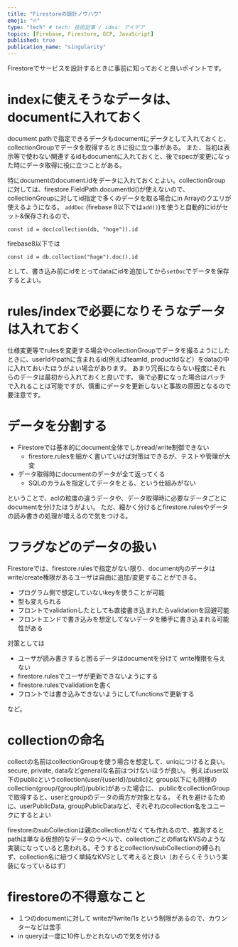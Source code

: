 ```yaml
---
title: "Firestoreの設計ノウハウ"
emoji: "🔥"
type: "tech" # tech: 技術記事 / idea: アイデア
topics: [Firebase, Firestore, GCP, JavaScript]
published: true
publication_name: "singularity"
---
```


Firestoreでサービスを設計するときに事前に知っておくと良いポイントです。


# indexに使えそうなデータは、documentに入れておく

document pathで指定できるデータもdocumentにデータとして入れておくと、collectionGroupでデータを取得するときに役に立つ事がある。
また、当初は表示等で使わない関連するidもdocumentに入れておくと、後でspecが変更になった時にデータ取得に役に立つことがある。

特にdocumentのdocument.idをデータに入れておくとよい。collectionGroupに対しては、firestore.FieldPath.documentId()が使えないので、collectionGroupに対してid指定で多くのデータを取る場合にin Arrayのクエリが使えるようになる。
`addDoc` (firebase 8以下では`add()`)を使うと自動的にidがセット&保存されるので、
```
const id = doc(collection(db, "hoge")).id
```
firebase8以下では
```
const id = db.collection("hoge").doc().id
```
として、書き込み前にidをとってdataにidを追加してから`setDoc`でデータを保存するとよい。

# rules/indexで必要になりそうなデータは入れておく

仕様変更等でrulesを変更する場合やcollectionGroupでデータを撮るようにしたときに、userIdやpathに含まれるid(例えばteamId, productIdなど）をdataの中に入れておいたほうがよい場合があります。
あまり冗長にならない程度にそれらのデータは最初から入れておくと良いです。
後で必要になった場合はバッチで入れることは可能ですが、慎重にデータを更新しないと事故の原因となるので要注意です。


# データを分割する

 - Firestoreでは基本的にdocument全体でしかread/write制御できない
    -  firestore.rulesを細かく書いていけば対策はできるが、テストや管理が大変
 - データ取得時にdocumentのデータが全て返ってくる
    - SQLのカラムを指定してデータをとる、という仕組みがない

ということで、aclの粒度の違うデータや、データ取得時に必要なデータごとにdocumentを分けたほうがよい。
ただ、細かく分けるとfirestore.rulesやデータの読み書きの処理が増えるので気をつける。

# フラグなどのデータの扱い
Firestoreでは、firestore.rulesで指定がない限り、document内のデータはwrite/create権限があるユーザは自由に追加/変更することができる。
 - プログラム側で想定していないkeyを使うことが可能
 - 型も変えられる
 - フロントでvalidationしたとしても直接書き込まれたらvalidationを回避可能
 - フロントエンドで書き込みを想定してないデータを勝手に書き込まれる可能性がある

対策としては

- ユーザが読み書きすると困るデータはdocumentを分けて write権限を与えない
- firestore.rulesでユーザが更新できないようにする
- firestore.rulesでvalidationを書く
- フロントでは書き込みできないようにしてfunctionsで更新する

など。

# collectionの命名

collectの名前はcollectionGroupを使う場合を想定して、uniqにつけると良い。secure, private, dataなどgeneralな名前はつけないほうが良い。
例えばuser以下のpublicというcollection(user/{userId}/public)と group以下にも同様のcollection(group/{groupId}/public)があった場合に、
publicをcollectionGroupで取得すると、userとgroupのデータの両方が対象となる。
それを避けるために、userPublicData, groupPublicDataなど、それぞれのcollection名をユニークにするとよい

firestoreのsubCollectionは親のcollectionがなくても作れるので、推測するとpathは単なる仮想的なデータのラベルで、collectionごとのflatなKVSのような実装になっていると思われる。そうするとcollection/subCollectionの縛られず、collection名に紐づく単純なKVSとして考えると良い（おそらくそういう実装になっているはず）

# firestoreの不得意なこと
- １つのdocumentに対して writeが1write/1s という制限があるので、カウンターなどは苦手
- in queryは一度に10件しかとれないので気を付ける


